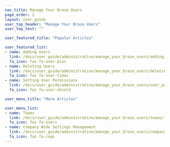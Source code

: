 ```yaml
---
nav_title: Manage Your Braze Users
page_order: 2
layout: user_guide
user_top_header: "Manage Your Braze Users"
user_top_text: ""

user_featured_title: "Popular Articles"

user_featured_list:
- name: Adding Users
  link: /docs/user_guide/administrative/manage_your_braze_users/adding_users_to_your_dashboard/
  fa_icon: fas fa-user-plus
- name: Deleting Users
  link: /docs/user_guide/administrative/manage_your_braze_users/deleting_users_from_your_account/
  fa_icon: fas fa-user-times
- name: Setting User Permissions
  link: /docs/user_guide/administrative/manage_your_braze_users/user_permissions/
  fa_icon: fas fa-user-shield

user_menu_title: "More Articles"

user_menu_list:
- name: Teams
  link: /docs/user_guide/administrative/manage_your_braze_users/teams/
  fa_icon: fas fa-users
- name: Company Wide Settings Management
  link: /docs/user_guide/administrative/manage_your_braze_users/company-wide_settings_management/
  fa_icon: fas fa-cogs
---
```


